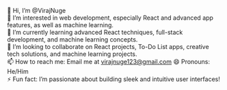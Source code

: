 👋 Hi, I’m @VirajNuge  
👀 I’m interested in web development, especially React and advanced app features, as well as machine learning.  
🌱 I’m currently learning advanced React techniques, full-stack development, and machine learning concepts.  
💞️ I’m looking to collaborate on React projects, To-Do List apps, creative tech solutions, and machine learning projects.  
📫 How to reach me: Email me at virajnuge123@gmail.com
😄 Pronouns: He/Him  
⚡ Fun fact: I’m passionate about building sleek and intuitive user interfaces!
